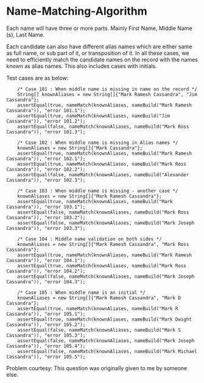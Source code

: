 # Name-Matching-Algorithm

Each name will have three or more parts.
Mainly First Name, Middle Name (s), Last Name.

Each candidate can also have different alias names which are either same as full name, or sub part of it, or transposition of it.
In all these cases, we need to efficiently match the candidate names on the record with the names known as alias names.
This also includes cases with initials.

Test cases are as below:


        /* Case 101 : When middle name is missing in name on the record */
        String[] knownAliases = new String[]{"Mark Ramesh Cassandra", "Jim Cassandra"};
        assertEqual(true, nameMatch(knownAliases, nameBuild("Mark Ramesh Cassandra")), "error 101.1");
        assertEqual(true, nameMatch(knownAliases, nameBuild("Jim Cassandra")), "error 101.2");
        assertEqual(false, nameMatch(knownAliases, nameBuild("Mark Ross Cassandra")), "error 101.3");

        /* Case 102 : When middle name is missing in Alias names */
        knownAliases = new String[]{"Mark Cassandra"};
        assertEqual(true, nameMatch(knownAliases, nameBuild("Mark Ramesh Cassandra")), "error 102.1");
        assertEqual(true, nameMatch(knownAliases, nameBuild("Mark Ross Cassandra")), "error 102.2");
        assertEqual(false, nameMatch(knownAliases, nameBuild("Alexander Cassandra")), "error 102.3");

        /* Case 103 : When middle name is missing - another case */
        knownAliases = new String[]{"Mark Ramesh Cassandra"};
        assertEqual(true, nameMatch(knownAliases, nameBuild("Mark Cassandra")), "error 103.1");
        assertEqual(false, nameMatch(knownAliases, nameBuild("Mark Ross Cassandra")), "error 103.2");
        assertEqual(false, nameMatch(knownAliases, nameBuild("Mark Joseph Cassandra")), "error 103.3");

        /* Case 104 : Middle name validation on both sides */
        knownAliases = new String[]{"Mark Ramesh Cassandra", "Mark Ross Cassandra"};
        assertEqual(true, nameMatch(knownAliases, nameBuild("Mark Ramesh Cassandra")), "error 104.1");
        assertEqual(true, nameMatch(knownAliases, nameBuild("Mark Ross Cassandra")), "error 104.2");
        assertEqual(false, nameMatch(knownAliases, nameBuild("Mark Joseph Cassandra")), "error 104.3");

        /* Case 105 : When middle name is an initial */
        knownAliases = new String[]{"Mark Ramesh Cassandra", "Mark D Cassandra"};
        assertEqual(true, nameMatch(knownAliases, nameBuild("Mark R Cassandra")), "error 105.1");
        assertEqual(true, nameMatch(knownAliases, nameBuild("Mark Dwight Cassandra")), "error 105.2");
        assertEqual(false, nameMatch(knownAliases, nameBuild("Mark S Cassandra")), "error 105.3");
        assertEqual(false, nameMatch(knownAliases, nameBuild("Mark Joseph Cassandra")), "error 105.4");
        assertEqual(false, nameMatch(knownAliases, nameBuild("Mark Michael Cassandra")), "error 105.5");
        
        
Problem courtesy: This question was originally given to me by someone else.
